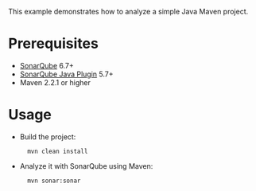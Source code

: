 This example demonstrates how to analyze a simple Java Maven project.

Prerequisites
=============
* [SonarQube](http://www.sonarqube.org/downloads/) 6.7+
* [SonarQube Java Plugin](http://docs.sonarqube.org/display/PLUG/Java+Plugin) 5.7+
* Maven 2.2.1 or higher

Usage
=====
* Build the project:

        mvn clean install

* Analyze it with SonarQube using Maven:

        mvn sonar:sonar
